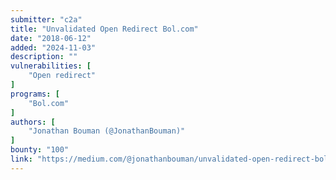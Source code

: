 ```yaml
---
submitter: "c2a"
title: "Unvalidated Open Redirect Bol.com"
date: "2018-06-12"
added: "2024-11-03"
description: ""
vulnerabilities: [
    "Open redirect"
]
programs: [
    "Bol.com"
]
authors: [
    "Jonathan Bouman (@JonathanBouman)"
]
bounty: "100"
link: "https://medium.com/@jonathanbouman/unvalidated-open-redirect-bol-com-b270151380e6"
---
```





